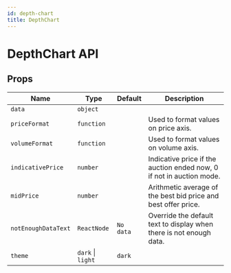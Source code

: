 ```yaml
---
id: depth-chart
title: DepthChart
---
```


# DepthChart API

## Props

| Name                | Type              | Default   | Description                                                          |
| ------------------- | ----------------- | --------- | -------------------------------------------------------------------- |
| `data`              | `object`          |           |                                                                      |
| `priceFormat`       | `function`        |           | Used to format values on price axis.                                 |
| `volumeFormat`      | `function`        |           | Used to format values on volume axis.                                |
| `indicativePrice`   | `number`          |           | Indicative price if the auction ended now, 0 if not in auction mode. |
| `midPrice`          | `number`          |           | Arithmetic average of the best bid price and best offer price.       |
| `notEnoughDataText` | `ReactNode`       | `No data` | Override the default text to display when there is not enough data.  |
| `theme`             | `dark` \| `light` | `dark`    |                                                                      |
